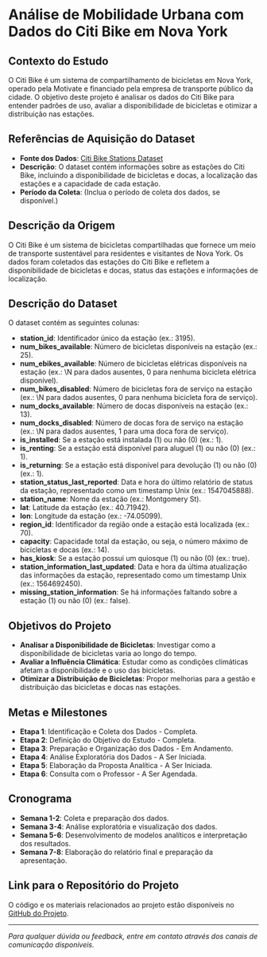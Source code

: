 # Análise de Mobilidade Urbana com Dados do Citi Bike em Nova York

## Contexto do Estudo

O Citi Bike é um sistema de compartilhamento de bicicletas em Nova York, operado pela Motivate e financiado pela empresa de transporte público da cidade. O objetivo deste projeto é analisar os dados do Citi Bike para entender padrões de uso, avaliar a disponibilidade de bicicletas e otimizar a distribuição nas estações.

## Referências de Aquisição do Dataset

- **Fonte dos Dados**: [Citi Bike Stations Dataset](https://www.kaggle.com/datasets/rosenthal/citi-bike-stations)
- **Descrição**: O dataset contém informações sobre as estações do Citi Bike, incluindo a disponibilidade de bicicletas e docas, a localização das estações e a capacidade de cada estação.
- **Período da Coleta**: (Inclua o período de coleta dos dados, se disponível.)

## Descrição da Origem

O Citi Bike é um sistema de bicicletas compartilhadas que fornece um meio de transporte sustentável para residentes e visitantes de Nova York. Os dados foram coletados das estações do Citi Bike e refletem a disponibilidade de bicicletas e docas, status das estações e informações de localização.

## Descrição do Dataset

O dataset contém as seguintes colunas:

- **station_id**: Identificador único da estação (ex.: 3195).
- **num_bikes_available**: Número de bicicletas disponíveis na estação (ex.: 25).
- **num_ebikes_available**: Número de bicicletas elétricas disponíveis na estação (ex.: \N para dados ausentes, 0 para nenhuma bicicleta elétrica disponível).
- **num_bikes_disabled**: Número de bicicletas fora de serviço na estação (ex.: \N para dados ausentes, 0 para nenhuma bicicleta fora de serviço).
- **num_docks_available**: Número de docas disponíveis na estação (ex.: 13).
- **num_docks_disabled**: Número de docas fora de serviço na estação (ex.: \N para dados ausentes, 1 para uma doca fora de serviço).
- **is_installed**: Se a estação está instalada (1) ou não (0) (ex.: 1).
- **is_renting**: Se a estação está disponível para aluguel (1) ou não (0) (ex.: 1).
- **is_returning**: Se a estação está disponível para devolução (1) ou não (0) (ex.: 1).
- **station_status_last_reported**: Data e hora do último relatório de status da estação, representado como um timestamp Unix (ex.: 1547045888).
- **station_name**: Nome da estação (ex.: Montgomery St).
- **lat**: Latitude da estação (ex.: 40.71942).
- **lon**: Longitude da estação (ex.: -74.05099).
- **region_id**: Identificador da região onde a estação está localizada (ex.: 70).
- **capacity**: Capacidade total da estação, ou seja, o número máximo de bicicletas e docas (ex.: 14).
- **has_kiosk**: Se a estação possui um quiosque (1) ou não (0) (ex.: true).
- **station_information_last_updated**: Data e hora da última atualização das informações da estação, representado como um timestamp Unix (ex.: 1564692450).
- **missing_station_information**: Se há informações faltando sobre a estação (1) ou não (0) (ex.: false).


## Objetivos do Projeto

- **Analisar a Disponibilidade de Bicicletas**: Investigar como a disponibilidade de bicicletas varia ao longo do tempo.
- **Avaliar a Influência Climática**: Estudar como as condições climáticas afetam a disponibilidade e o uso das bicicletas.
- **Otimizar a Distribuição de Bicicletas**: Propor melhorias para a gestão e distribuição das bicicletas e docas nas estações.

## Metas e Milestones

- **Etapa 1**: Identificação e Coleta dos Dados - Completa.
- **Etapa 2**: Definição do Objetivo do Estudo - Completa.
- **Etapa 3**: Preparação e Organização dos Dados - Em Andamento.
- **Etapa 4**: Análise Exploratória dos Dados - A Ser Iniciada.
- **Etapa 5**: Elaboração da Proposta Analítica - A Ser Iniciada.
- **Etapa 6**: Consulta com o Professor - A Ser Agendada.

## Cronograma

- **Semana 1-2**: Coleta e preparação dos dados.
- **Semana 3-4**: Análise exploratória e visualização dos dados.
- **Semana 5-6**: Desenvolvimento de modelos analíticos e interpretação dos resultados.
- **Semana 7-8**: Elaboração do relatório final e preparação da apresentação.

## Link para o Repositório do Projeto

O código e os materiais relacionados ao projeto estão disponíveis no [GitHub do Projeto](https://github.com/WilsonDuraes/citi-bike-project).

---

*Para qualquer dúvida ou feedback, entre em contato através dos canais de comunicação disponíveis.*

